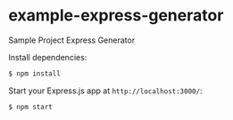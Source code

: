 # example-express-generator
Sample Project Express Generator

Install dependencies:

```bash
$ npm install
```

Start your Express.js app at `http://localhost:3000/`:

```bash
$ npm start
```

